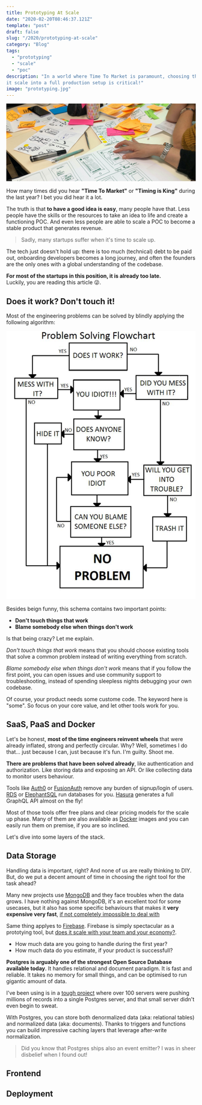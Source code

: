 ```yaml
---
title: Prototyping At Scale
date: "2020-02-20T08:46:37.121Z"
template: "post"
draft: false
slug: "/2020/prototyping-at-scale"
category: "Blog"
tags:
  - "prototyping"
  - "scale"
  - "poc"
description: "In a world where Time To Market is paramount, choosing the proper tools to facilitate a POC and let 
it scale into a full production setup is critical!"
image: "prototyping.jpg"
---
```


![Prototyping At Scale](./prototyping-at-scale.jpg)

How many times did you hear **"Time To Market"** or **"Timing is King"** during the last year?
I bet you did hear it a lot.

The truth is that **to have a good idea is easy**, many people have that. 
Less people have the skills or the resources to take an idea to life and create
a functioning POC. And even less people are able to scale a POC to become a
stable product that generates revenue.

> Sadly, many startups suffer when it's time to scale up. 

The tech just doesn't hold up: there is too much (technical) debt to be paid out, 
onboarding developers becomes a long journey, and often the founders are the only 
ones with a global understanding of the codebase.

**For most of the startups in this position, it is already too late.**  
Luckily, you are reading this article 😜.

## Does it work? Don't touch it!

Most of the engineering problems can be solved by blindly applying the following
algorithm:

![Problem Solving Flowchart](./problem-solving-flowchart.png)

Besides beign funny, this schema contains two important points:

- **Don't touch things that work**
- **Blame somebody else when things don't work**

Is that being crazy? Let me explain.

*Don't touch things that work* means that you should choose existing tools that
solve a common problem instead of writing everything from scratch.

*Blame somebody else when things don't work* means that if you follow the first
point, you can open issues and use community support to troubleshooting, instead
of spending sleepless nights debugging your own codebase.

Of course, your product needs some custome code. The keyword here is "some".
So focus on your core value, and let other tools work for you.

## SaaS, PaaS and Docker

Let's be honest, **most of the time engineers reinvent wheels** that were already
inflated, strong and perfectly circular. Why? Well, sometimes I do that...
just because I can, just because it's fun. I'm guilty. Shoot me.

**There are problems that have been solved already**, like authentication and
authorization. Like storing data and exposing an API. Or like collecting
data to monitor users behaviour.

Tools like [Auth0](https://auth0.com/) or [FusionAuth](https://fusionauth.io/)
remove any burden of signup/login of users. [RDS](https://aws.amazon.com/rds/) or 
[ElephantSQL](https://www.elephantsql.com/) run databases for you. 
[Hasura](https://hasura.io) generates a full GraphQL API almost on the fly!

Most of those tools offer free plans and clear pricing models for the
scale up phase. Many of them are also available as [Docker](https://docker.com)
images and you can easily run them on premise, if you are so inclined.

Let's dive into some layers of the stack.

## Data Storage

Handling data is important, right? And none of us are really thinking to DIY.
But, do we put a decent amount of time in choosing the right tool for the task ahead?

Many new projects use [MongoDB](https://www.mongodb.com/) and they face
troubles when the data grows. I have nothing against MongoDB, it's an excellent tool
for some usecases, but it also has some specific behaviours that makes it 
**very expensive very fast**, 
[if not completely impossible to deal with](http://www.sarahmei.com/blog/2013/11/11/why-you-should-never-use-mongodb/)

Same thing applyes to [Firebase](https://firebase.google.com/). Firebase is simply
spectacular as a prototying tool, but [does it scale with your team and your 
economy?](https://crisp.chat/blog/why-you-should-never-use-firebase-realtime-database/).

- How much data are you going to handle during the first year?
- How much data do you estimate, if your product is successfull?

**Postgres is arguably one of the strongest Open Source Database available today**.
It handles relational and document paradigm. It is fast and reliable. It takes
no memory for small things, and can be optimised to run gigantic amount of data.

I've been using is in a [tough project](https://marcopeg.com/2020/fetchq-introduction)
where over 100 servers were pushing millions of records into a single Postgres
server, and that small server didn't even begin to sweat.

With Postgres, you can store both denormalized data (aka: relational tables)
and normalized data (aka: documents). Thanks to triggers and functions you
can build impressive caching layers that leverage after-write normalization.

> Did you know that Postgres ships also an event emitter? I was in sheer
disbelief when I found out!

## Frontend

## Deployment

